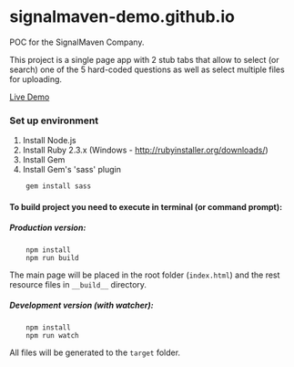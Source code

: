 # signalmaven-demo.github.io

POC for the SignalMaven Company.

This project is a single page app with 2 stub tabs that allow 
to select (or search) one of the 5 hard-coded questions as well
as select multiple files for uploading.

[Live Demo](https://yevhen-hryhorevskyi.github.io/signalmaven-demo/) 

### Set up environment
1. Install Node.js  
2. Install Ruby 2.3.x (Windows - http://rubyinstaller.org/downloads/)
3. Install Gem
4. Install Gem's 'sass' plugin
```bash
    gem install sass
```


#### To build project you need to execute in terminal (or command prompt):
##### Production version:
```
    npm install
    npm run build
```
The main page will be placed in the root folder (`index.html`) and the rest 
resource files in `__build__` directory.

##### Development version (with watcher):
```
    npm install
    npm run watch
```
All files will be generated to the `target` folder. 